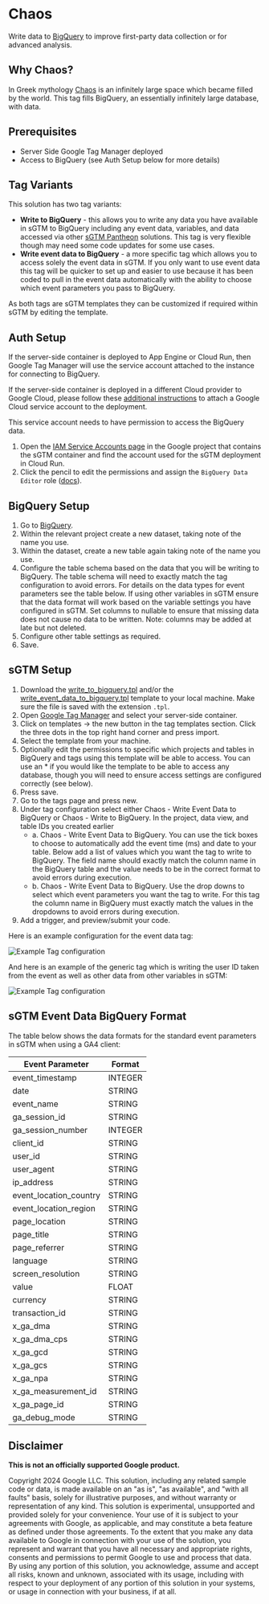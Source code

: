 # Chaos

Write data to [BigQuery](https://cloud.google.com/bigquery) to improve first-party 
data collection or for advanced analysis.

## Why Chaos?

In Greek mythology [Chaos](https://en.wikipedia.org/wiki/Chaos_(cosmogony)) is
an infinitely large space which became filled by the world. This tag fills BigQuery,
an essentially infinitely large database, with data.

## Prerequisites

- Server Side Google Tag Manager deployed
- Access to BigQuery (see Auth Setup below for more details)

## Tag Variants

This solution has two tag variants:

- **Write to BigQuery** - this allows you to write any data you have available
  in sGTM to BigQuery including any event data, variables, and data accessed
  via other [sGTM Pantheon](https://github.com/google-marketing-solutions/gps-sgtm-pantheon) 
  solutions. This tag is very flexible though may need some code updates for
  some use cases.
- **Write event data to BigQuery** - a more specific tag which allows you to access
  solely the event data in sGTM. If you only want to use event data this tag
  will be quicker to set up and easier to use because it has been coded
  to pull in the event data automatically with the ability to choose which
  event parameters you pass to BigQuery. 

As both tags are sGTM templates they can be customized if required within sGTM 
by editing the template.

## Auth Setup

If the server-side container is deployed to App Engine or Cloud Run, then Google 
Tag Manager will use the service account attached to the instance for connecting 
to BigQuery.

If the server-side container is deployed in a different Cloud provider to Google 
Cloud, please follow these [additional instructions](https://developers.google.com/tag-platform/tag-manager/server-side/manual-setup-guide#optional_include_google_cloud_credentials) to attach
a Google Cloud service account to the deployment.

This service account needs to have permission to access the BigQuery data.

1. Open the [IAM Service Accounts page](
   https://console.cloud.google.com/iam-admin/serviceaccounts) in the Google
   project that contains the sGTM container and find the account used for the sGTM deployment
   in Cloud Run.
2. Click the pencil to edit the permissions and assign the `BigQuery Data Editor` role ([docs](
   https://cloud.google.com/iam/docs/understanding-roles#bigquery.dataEditor)).

## BigQuery Setup

1. Go to [BigQuery](https://pantheon.corp.google.com/bigquery).
2. Within the relevant project create a new dataset, taking note of the name you use.
3. Within the dataset, create a new table again taking note of the name you use.
4. Configure the table schema based on the data that you will be writing to BigQuery.
   The table schema will need to exactly match the tag configuration to avoid errors.
   For details on the data types for event parameters see the table below. If using
   other variables in sGTM ensure that the data format will work based on the variable
   settings you have configured in sGTM. Set columns to nullable to ensure that missing
   data does not cause no data to be written. Note: columns may be added at late but
   not deleted.
5. Configure other table settings as required.
6. Save.

## sGTM Setup

1. Download the [write_to_bigquery.tpl](./write_to_bigquery.tpl) and/or the
   [write_event_data_to_bigquery.tpl](write_event_data_to_bigquery.tpl) template to
   your local machine. Make sure the file is saved with the extension `.tpl`.
2. Open [Google Tag Manager](https://tagmanager.google.com) and select your
  server-side container.
3. Click on templates -> the new button in the tag templates section. Click the
   three dots in the top right hand corner and press import.
4. Select the template from your machine.
5. Optionally edit the permissions to specific which projects and tables in BigQuery
   and tags using this template will be able to access. You can use an * if you would 
   like the template to be able to access any database, though you will
   need to ensure access settings are configured correctly (see below).
6. Press save.
7. Go to the tags page and press new.
8. Under tag configuration select either Chaos - Write Event Data to BigQuery or 
   Chaos - Write to BigQuery. In the project, data view, and table IDs you created earlier
   - a. Chaos - Write Event Data to BigQuery. You can use the tick boxes to choose to
     automatically add the event time (ms) and date to your table. Below add a list of values
     which you want the tag to write to BigQuery. The field name should exactly match the 
     column name in the BigQuery table and the value needs to be in the correct format to avoid
     errors during execution.
   - b. Chaos - Write Event Data to BigQuery. Use the drop downs to select which event parameters
     you want the tag to write. For this tag the column name in BigQuery must exactly match the
     values in the dropdowns to avoid errors during execution.
9. Add a trigger, and preview/submit your code. 

Here is an example configuration for the event data tag:

![Example Tag configuration](./docs/write_event_data_to_bigquery_example.png)

And here is an example of the generic tag which is writing the user ID taken from
the event as well as other data from other variables in sGTM:

![Example Tag configuration](./docs/write_data_to_bigquery_example.png)

## sGTM Event Data BigQuery Format

The table below shows the data formats for the standard event parameters in sGTM 
when using a GA4 client:

| Event Parameter | Format |
|---|---|
| event_timestamp | INTEGER |
| date | STRING |
| event_name | STRING |
| ga_session_id | STRING |
| ga_session_number | INTEGER |
| client_id | STRING |
| user_id | STRING |
| user_agent | STRING |
| ip_address | STRING |
| event_location_country | STRING |
| event_location_region | STRING |
| page_location | STRING |
| page_title | STRING |
| page_referrer | STRING |
| language | STRING |
| screen_resolution | STRING |
| value | FLOAT |
| currency | STRING |
| transaction_id | STRING |
| x_ga_dma | STRING |
| x_ga_dma_cps | STRING |
| x_ga_gcd | STRING |
| x_ga_gcs | STRING |
| x_ga_npa | STRING |
| x_ga_measurement_id | STRING |
| x_ga_page_id | STRING |
| ga_debug_mode | STRING |

## Disclaimer
__This is not an officially supported Google product.__

Copyright 2024 Google LLC. This solution, including any related sample code or
data, is made available on an "as is", "as available", and "with all faults"
basis, solely for illustrative purposes, and without warranty or representation
of any kind. This solution is experimental, unsupported and provided solely for
your convenience. Your use of it is subject to your agreements with Google, as
applicable, and may constitute a beta feature as defined under those agreements.
To the extent that you make any data available to Google in connection with your
use of the solution, you represent and warrant that you have all necessary and
appropriate rights, consents and permissions to permit Google to use and process
that data. By using any portion of this solution, you acknowledge, assume and
accept all risks, known and unknown, associated with its usage, including with
respect to your deployment of any portion of this solution in your systems, or
usage in connection with your business, if at all.
